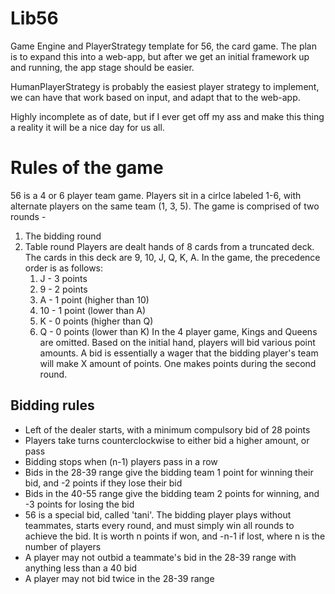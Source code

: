 # Lib56
Game Engine and PlayerStrategy template for 56, the card game. The plan is to expand this into a web-app, but after we get an initial framework up and running, the app stage should be easier.

HumanPlayerStrategy is probably the easiest player strategy to implement, we can have that work based on input, and adapt that to the web-app.

Highly incomplete as of date, but if I ever get off my ass and make this thing a reality it will be a nice day for us all.

# Rules of the game
56 is a 4 or 6 player team game. Players sit in a cirlce labeled 1-6, with alternate players on the same team (1, 3, 5). The game is comprised of two rounds -
1. The bidding round
2. Table round
Players are dealt hands of 8 cards from a truncated deck. The cards in this deck are 9, 10, J, Q, K, A. In the game, the precedence order is as follows:
	1. J - 3 points
	2. 9 - 2 points
	3. A - 1 point (higher than 10)
	4. 10 - 1 point (lower  than A)
	5. K - 0 points (higher than Q)
	6. Q - 0 points (lower than K)
In the 4 player game, Kings and Queens are omitted. Based on the initial hand, players will bid various point amounts. A bid is essentially a wager that the bidding player's team will make X amount of points. One makes points during the second round.
## Bidding rules
- Left of the dealer starts, with a minimum compulsory bid of 28 points
- Players take turns counterclockwise to either bid a higher amount, or pass
- Bidding stops when (n-1) players pass in a row
- Bids in the 28-39 range give the bidding team 1 point for winning their bid, and -2 points if they lose their bid
- Bids in the 40-55 range give the bidding team 2 points for winning, and -3 points for losing the bid
- 56 is a special bid, called 'tani'. The bidding player plays without teammates, starts every round, and must simply win all rounds to achieve the bid. It is worth n points if won, and -n-1 if lost, where n is the number of players
- A player may not outbid a teammate's bid in the 28-39 range with anything less than a 40 bid
- A player may not bid twice in the 28-39 range
